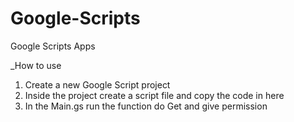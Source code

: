 # Google-Scripts
Google Scripts Apps

_How to use

1. Create a new Google Script project
2. Inside the project create a script file and copy the code in here
3. In the Main.gs run the function do Get and give permission
